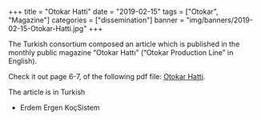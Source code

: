 +++
title = "Otokar Hatti"
date = "2019-02-15"
tags = ["Otokar", "Magazine"]
categories = ["dissemination"]
banner = "img/banners/2019-02-15-Otokar-Hatti.jpg"
+++

The Turkish consortium  composed an article which is published in the monthly public magazine “Otokar Hattı” (“Otokar Production Line” in English).
 
Check it out page 6-7, of the following pdf file: <a href = "https://www.otokar.com.tr/assets/pdf/otokar-hatti.pdf">Otokar Hatti</a>.

The article is in Turkish 
 
- Erdem Ergen
  KoçSistem
